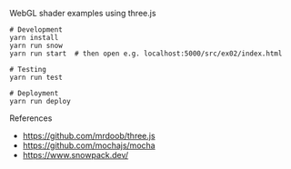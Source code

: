 WebGL shader examples using three.js

```
# Development
yarn install
yarn run snow
yarn run start  # then open e.g. localhost:5000/src/ex02/index.html

# Testing
yarn run test

# Deployment
yarn run deploy
```

References

- https://github.com/mrdoob/three.js
- https://github.com/mochajs/mocha
- https://www.snowpack.dev/
